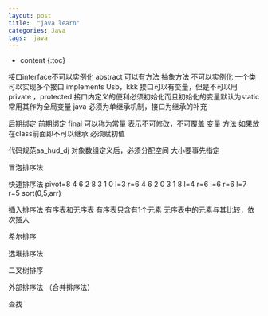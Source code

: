 ```yaml
---
layout: post
title:  "java learn"
categories: Java
tags:  java
---
```


* content
{:toc}

接口interface不可以实例化
abstract 可以有方法
抽象方法 不可以实例化
一个类可以实现多个接口
 implements Usb，kkk
接口可以有变量，但是不可以用private ，protected
接口内定义的便利必须初始化而且初始化的变量默认为static
常用其作为全局变量
java 必须为单继承机制，接口为继承的补充

后期绑定 前期绑定
final 可以称为常量
表示不可修改，不可覆盖 变量 方法
如果放在class前面即不可以继承
必须赋初值

代码规范aa_hud_dj
对象数组定义后，必须分配空间
大小要事先指定

冒泡排序法

快速排序法
pivot=8
4 6 2 8 3 1 0
l=3  r=6
4 6 2 0 3 1 8
l=4  r=6
l=6  r=6
l=7  r=5
sort(0,5,arr)

插入排序法
有序表和无序表
有序表只含有1个元素
无序表中的元素与其比较，依次插入

希尔排序

选堆排序法

二叉树排序

外部排序法
（合并排序法）

查找

